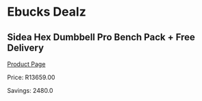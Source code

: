 
# Ebucks Dealz
## Sidea Hex Dumbbell Pro Bench Pack + Free Delivery
[Product Page](https://www.ebucks.com/web/shop/productSelected.do?prodId=1173560281&catId=1173528667)

Price: R13659.00

Savings: 2480.0


	